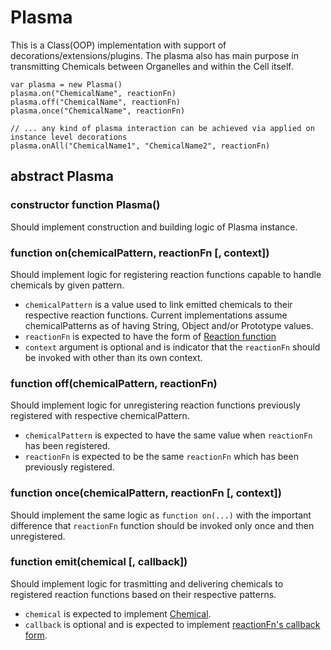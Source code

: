 # Plasma

This is a Class(OOP) implementation with support of decorations/extensions/plugins. The plasma also has main purpose in transmitting Chemicals between Organelles and within the Cell itself.

    var plasma = new Plasma()
    plasma.on("ChemicalName", reactionFn)
    plasma.off("ChemicalName", reactionFn)
    plasma.once("ChemicalName", reactionFn)
    
    // ... any kind of plasma interaction can be achieved via applied on instance level decorations
    plasma.onAll("ChemicalName1", "ChemicalName2", reactionFn)

## abstract Plasma

### constructor function Plasma()

Should implement construction and building logic of Plasma instance.

### function on(chemicalPattern, reactionFn [, context])

Should implement logic for registering reaction functions capable to handle chemicals by given pattern.

* `chemicalPattern` is a value used to link emitted chemicals to their respective reaction functions. Current implementations assume chemicalPatterns as of having String, Object and/or Prototype values.
* `reactionFn` is expected to have the form of [Reaction function](./Reacitons.md#reactionfn)
* `context` argument is optional and is indicator that the `reactionFn` should be invoked with other than its own context.

### function off(chemicalPattern, reactionFn)

Should implement logic for unregistering reaction functions previously registered with respective chemicalPattern.

* `chemicalPattern` is expected to have the same value when `reactionFn` has been registered.
* `reactionFn` is expected to be the same `reactionFn` which has been previously registered.

### function once(chemicalPattern, reactionFn [, context])

Should implement the same logic as `function on(...)` with the important difference that `reactionFn` function should be invoked only once and then unregistered.

### function emit(chemical [, callback])

Should implement logic for trasmitting and delivering chemicals to registered reaction functions based on their respective patterns.

* `chemical` is expected to implement [Chemical](./Chemical.md).
* `callback` is optional and is expected to implement [reactionFn's callback form](./Reactions.md#reactionfn-callback).
